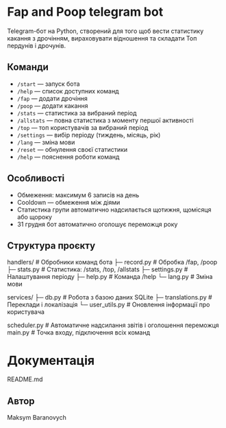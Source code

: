 # Fap and Poop telegram bot

Telegram-бот на Python, створений для того щоб вести статистику какання з дрочінням, вираховувати відношення та складати Топ пердунів і дрочунів.

## Команди

- `/start` — запуск бота  
- `/help` — список доступних команд  
- `/fap` — додати дрочіння  
- `/poop` — додати какання  
- `/stats` — статистика за вибраний період  
- `/allstats` — повна статистика з моменту першої активності  
- `/top` — топ користувачів за вибраний період  
- `/settings` — вибір періоду (тиждень, місяць, рік)  
- `/lang` — зміна мови  
- `/reset` — обнулення своєї статистики  
- `/help` — пояснення роботи команд  

## Особливості

- Обмеження: максимум 6 записів на день  
- Cooldown — обмеження між діями  
- Статистика групи автоматично надсилається щотижня, щомісяця або щороку  
- 31 грудня бот автоматично оголошує переможця року  

## Структура проєкту

handlers/ # Обробники команд бота
├─ record.py # Обробка /fap, /poop
├─ stats.py # Статистика: /stats, /top, /allstats
├─ settings.py # Налаштування періоду
├─ help.py # Команда /help
└─ lang.py # Зміна мови

services/
├─ db.py # Робота з базою даних SQLite
├─ translations.py # Переклади і локалізація
└─ user_utils.py # Оновлення інформації про користувача

scheduler.py # Автоматичне надсилання звітів і оголошення переможця
main.py # Точка входу, підключення всіх команд

# Документація
README.md 

## Автор
Maksym Baranovych